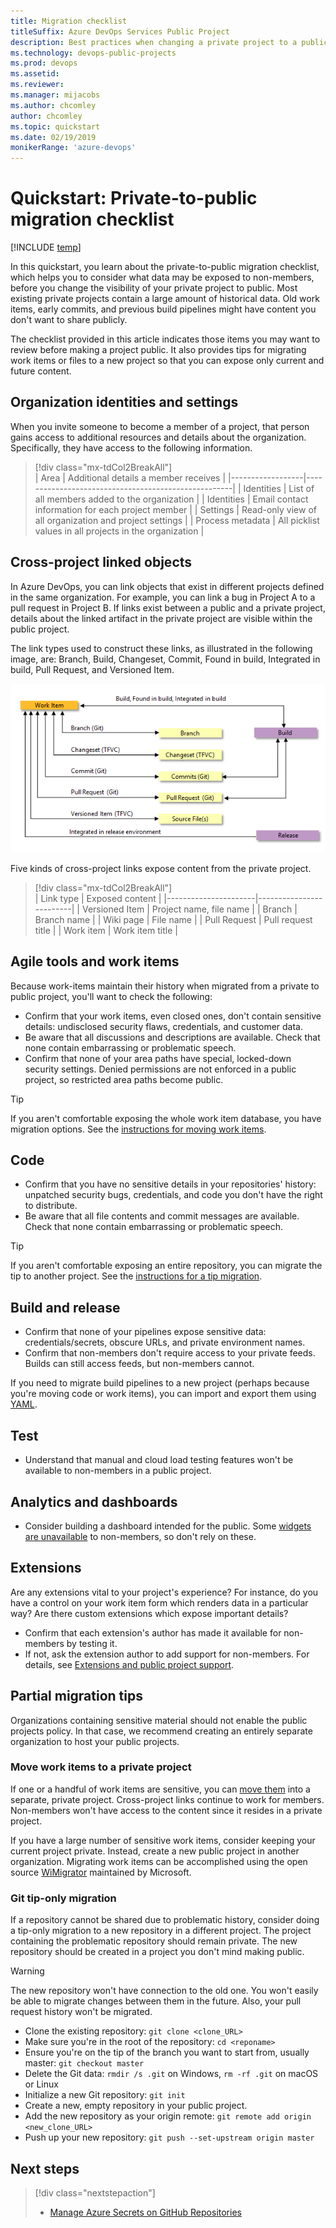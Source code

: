```yaml
---
title: Migration checklist
titleSuffix: Azure DevOps Services Public Project 
description: Best practices when changing a private project to a public project 
ms.technology: devops-public-projects
ms.prod: devops
ms.assetid:
ms.reviewer: 
ms.manager: mijacobs
ms.author: chcomley
author: chcomley
ms.topic: quickstart
ms.date: 02/19/2019
monikerRange: 'azure-devops'
---
```


# Quickstart: Private-to-public migration checklist

[!INCLUDE [temp](_shared/version-public-projects.md)]  

In this quickstart, you learn about the private-to-public migration checklist, which helps you to consider what data may be exposed to non-members, before you change the visibility of your private project to public. Most existing private projects contain a large amount of historical data. Old work items, early commits, and previous build pipelines might have content you don't want to share publicly.

The checklist provided in this article indicates those items you may want to review before making a project public. It also provides tips for migrating work items or files to a new project so that you can expose only current and future content.

## Organization identities and settings

When you invite someone to become a member of a project, that person gains access to additional resources and details about the organization. Specifically, they have access to the following information.

> [!div class="mx-tdCol2BreakAll"]  
> | Area             | Additional details a member receives                |
> |------------------|-----------------------------------------------------|
> | Identities       | List of all members added to the organization       |
> | Identities       | Email contact information for each project member   |
> | Settings         | Read-only view of all organization and project settings  |
> | Process metadata | All picklist values in all projects in the organization  |

## Cross-project linked objects

In Azure DevOps, you can link objects that exist in different projects defined in the same organization. For example, you can link a bug in Project A to a pull request in Project B. If links exist between a public and a private project, details about the linked artifact in the private project are visible within the public project.

The link types used to construct these links, as illustrated in the following image, are: Branch, Build, Changeset, Commit, Found in build, Integrated in build, Pull Request, and Versioned Item.

![Cross project link types](../../boards/queries/_img/link-tracking-artifact-to-artifact-link-types.png) 

Five kinds of cross-project links expose content from the private project.

> [!div class="mx-tdCol2BreakAll"]  
> | Link type            | Exposed content         |
> |----------------------|-------------------------|
> | Versioned Item       | Project name, file name |
> | Branch               | Branch name             |
> | Wiki page            | File name               |
> | Pull Request         | Pull request title      |
> | Work item            | Work item title         |


## Agile tools and work items

Because work-items maintain their history when migrated from a private to public project, you'll want to check the following: 

* Confirm that your work items, even closed ones, don't contain sensitive details: undisclosed security flaws, credentials, and customer data.
* Be aware that all discussions and descriptions are available. Check that none contain embarrassing or problematic speech.
* Confirm that none of your area paths have special, locked-down security settings. Denied permissions are not enforced in a public project, so restricted area paths become public.

> [!TIP]
> If you aren't comfortable exposing the whole work item database, you have migration options.
> See the [instructions for moving work items](#move-work-items).


## Code

* Confirm that you have no sensitive details in your repositories' history: unpatched security bugs, credentials, and code you don't have the right to distribute.
* Be aware that all file contents and commit messages are available. Check that none contain embarrassing or problematic speech.

> [!TIP]
> If you aren't comfortable exposing an entire repository, you can migrate the tip to another project.
> See the [instructions for a tip migration](#git-tip-only-migration).

## Build and release 

* Confirm that none of your pipelines expose sensitive data: credentials/secrets, obscure URLs, and private environment names.
* Confirm that non-members don't require access to your private feeds. Builds can still access feeds, but non-members cannot.

If you need to migrate build pipelines to a new project (perhaps because you're moving code or work items), you can import and export them using [YAML](../../pipelines/get-started-yaml.md).

## Test

* Understand that manual and cloud load testing features won't be available to non-members in a public project.

## Analytics and dashboards

* Consider building a dashboard intended for the public. Some [widgets are unavailable](feature-differences.md#dashboard-widget-support) to non-members, so don't rely on these.

## Extensions

Are any extensions vital to your project's experience?
For instance, do you have a control on your work item form which renders data in a particular way?
Are there custom extensions which expose important details?

* Confirm that each extension's author has made it available for non-members by testing it.
* If not, ask the extension author to add support for non-members. For details, see [Extensions and public project support](../../extend/develop/public-project.md).

## Partial migration tips

Organizations containing sensitive material should not enable the public projects policy.
In that case, we recommend creating an entirely separate organization to host your public projects.

<a id="move-work-items" />

### Move work items to a private project

If one or a handful of work items are sensitive, you can [move them](../../boards/backlogs/remove-delete-work-items.md#move) into a separate, private project.
Cross-project links continue to work for members.
Non-members won't have access to the content since it resides in a private project.

If you have a large number of sensitive work items, consider keeping your current project private.
Instead, create a new public project in another organization.
Migrating work items can be accomplished using the open source [WiMigrator](https://github.com/Microsoft/vsts-work-item-migrator) maintained by Microsoft.

### Git tip-only migration

If a repository cannot be shared due to problematic history, consider doing a tip-only migration to a new repository in a different project.
The project containing the problematic repository should remain private.
The new repository should be created in a project you don't mind making public.

> [!WARNING]
> The new repository won't have connection to the old one.
> You won't easily be able to migrate changes between them in the future.
> Also, your pull request history won't be migrated.

- Clone the existing repository: `git clone <clone_URL>`
- Make sure you're in the root of the repository: `cd <reponame>`
- Ensure you're on the tip of the branch you want to start from, usually master: `git checkout master`
- Delete the Git data: `rmdir /s .git` on Windows, `rm -rf .git` on macOS or Linux
- Initialize a new Git repository: `git init`
- Create a new, empty repository in your public project.
- Add the new repository as your origin remote: `git remote add origin <new_clone_URL>`
- Push up your new repository: `git push --set-upstream origin master`

## Next steps

> [!div class="nextstepaction"]
> - [Manage Azure Secrets on GitHub Repositories](https://azure.microsoft.com/blog/managing-azure-secrets-on-github-repositories/)
 